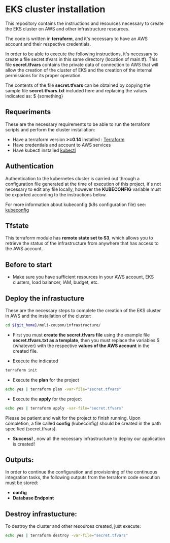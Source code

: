 # EKS cluster installation

This repository contains the instructions and resources necessary to create the EKS cluster on AWS and other infrastructure resources.

The code is written in **terraform**, and it's necessary to have an AWS account and their respective credentials.

In order to be able to execute the following instructions, it's necessary to create a file secret.tfvars in this same directory (location of main.tf). This file **secret.tfvars** contains the private data of connection to AWS that will allow the creation of the cluster of EKS and the creation of the internal permissions for its proper operation.

The contents of the file **secret.tfvars** can be obtained by copying the sample file **secret.tfvars.txt** included here and replacing the values indicated as: $ {something}

## Requeriments

These are the necessary requirements to be able to run the terraform scripts and perform the cluster installation:

 - Have a terraform version **>=0.14** installed : [Terraform](https://www.terraform.io)
 - Have credentials and account to AWS services
 - Have kubectl installed [kubectl](https://kubernetes.io/es/docs/tasks/tools/install-kubectl/)

## Authentication

Authentication to the kubernetes cluster is carried out through a configuration file generated at the time of execution of this project, it's not necessary to edit any file locally, however the **KUBECONFIG** variable must be exported according to the instructions below.

For more information about kubeconfig (k8s configuration file) see: [kubeconfig](https://kubernetes.io/docs/tasks/access-application-cluster/configure-access-multiple-clusters/)

## Tfstate

This terraform module has **remote state set to S3**, which allows you to retrieve the status of the infrastructure from anywhere that has access to the AWS account.

## Before to start

- Make sure you have sufficient resources in your AWS account, EKS clusters, load balancer, IAM, budget, etc.

## Deploy the infrastucture

These are the necessary steps to complete the creation of the EKS cluster in AWS and the installation of the cluster:

```bash
cd ${git_home}/meli-coupon/infrastructure/
```

- First you must **create the secret.tfvars file** using the example file **secret.tfvars.txt as a template**, then you must replace the variables $ {whatever} with the respective **values of the AWS account** in the created file.

- Execute the indicated

```bash
terraform init
```

- Execute the **plan** for the project

```bash
echo yes | terraform plan -var-file="secret.tfvars"
```

- Execute the **apply** for the project

```bash
echo yes | terraform apply -var-file="secret.tfvars"
```

  Please be patient and wait for the project to finish running. Upon completion, a file called **config** (kubeconfig) should be created in the path specified (secret.tfvars).

- **Success!** , now all the necessary infrastructure to deploy our application is created!

## Outputs:

In order to continue the configuration and provisioning of the continuous integration tasks, the following outputs from the terraform code execution must be stored:
  - **config**
  - **Database Endpoint**

## Destroy infrastucture:

To destroy the cluster and other resources created, just execute:

 ```bash
 echo yes | terraform destroy -var-file="secret.tfvars"
 ```
